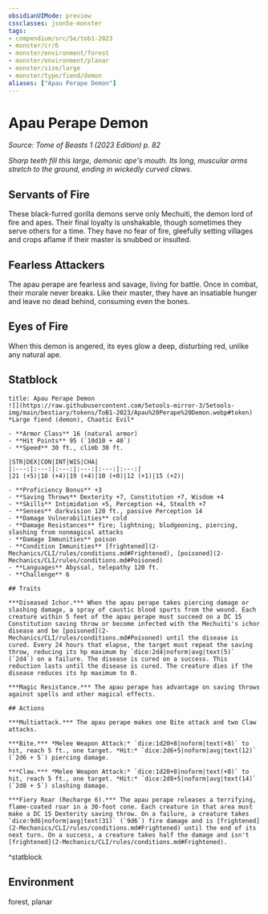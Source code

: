 ```yaml
---
obsidianUIMode: preview
cssclasses: json5e-monster
tags:
- compendium/src/5e/tob1-2023
- monster/cr/6
- monster/environment/forest
- monster/environment/planar
- monster/size/large
- monster/type/fiend/demon
aliases: ["Apau Perape Demon"]
---
```

# Apau Perape Demon
*Source: Tome of Beasts 1 (2023 Edition) p. 82*  

*Sharp teeth fill this large, demonic ape's mouth. Its long, muscular arms stretch to the ground, ending in wickedly curved claws.*

## Servants of Fire

These black-furred gorilla demons serve only Mechuiti, the demon lord of fire and apes. Their final loyalty is unshakable, though sometimes they serve others for a time. They have no fear of fire, gleefully setting villages and crops aflame if their master is snubbed or insulted.

## Fearless Attackers

The apau perape are fearless and savage, living for battle. Once in combat, their morale never breaks. Like their master, they have an insatiable hunger and leave no dead behind, consuming even the bones.

## Eyes of Fire

When this demon is angered, its eyes glow a deep, disturbing red, unlike any natural ape.

## Statblock

```ad-statblock
title: Apau Perape Demon
![](https://raw.githubusercontent.com/5etools-mirror-3/5etools-img/main/bestiary/tokens/ToB1-2023/Apau%20Perape%20Demon.webp#token)
*Large fiend (demon), Chaotic Evil*

- **Armor Class** 16 (natural armor)
- **Hit Points** 95 (`10d10 + 40`)
- **Speed** 30 ft., climb 30 ft.

|STR|DEX|CON|INT|WIS|CHA|
|:---:|:---:|:---:|:---:|:---:|:---:|
|21 (+5)|18 (+4)|19 (+4)|10 (+0)|12 (+1)|15 (+2)|

- **Proficiency Bonus** +3
- **Saving Throws** Dexterity +7, Constitution +7, Wisdom +4
- **Skills** Intimidation +5, Perception +4, Stealth +7
- **Senses** darkvision 120 ft., passive Perception 14
- **Damage Vulnerabilities** cold
- **Damage Resistances** fire; lightning; bludgeoning, piercing, slashing from nonmagical attacks
- **Damage Immunities** poison
- **Condition Immunities** [frightened](2-Mechanics/CLI/rules/conditions.md#Frightened), [poisoned](2-Mechanics/CLI/rules/conditions.md#Poisoned)
- **Languages** Abyssal, telepathy 120 ft.
- **Challenge** 6

## Traits

***Diseased Ichor.*** When the apau perape takes piercing damage or slashing damage, a spray of caustic blood spurts from the wound. Each creature within 5 feet of the apau perape must succeed on a DC 15 Constitution saving throw or become infected with the Mechuiti's ichor disease and be [poisoned](2-Mechanics/CLI/rules/conditions.md#Poisoned) until the disease is cured. Every 24 hours that elapse, the target must repeat the saving throw, reducing its hp maximum by `dice:2d4|noform|avg|text(5)` (`2d4`) on a failure. The disease is cured on a success. This reduction lasts until the disease is cured. The creature dies if the disease reduces its hp maximum to 0.

***Magic Resistance.*** The apau perape has advantage on saving throws against spells and other magical effects.

## Actions

***Multiattack.*** The apau perape makes one Bite attack and two Claw attacks.

***Bite.*** *Melee Weapon Attack:* `dice:1d20+8|noform|text(+8)` to hit, reach 5 ft., one target. *Hit:* `dice:2d6+5|noform|avg|text(12)` (`2d6 + 5`) piercing damage.

***Claw.*** *Melee Weapon Attack:* `dice:1d20+8|noform|text(+8)` to hit, reach 5 ft., one target. *Hit:* `dice:2d8+5|noform|avg|text(14)` (`2d8 + 5`) slashing damage.

***Fiery Roar (Recharge 6).*** The apau perape releases a terrifying, flame-coated roar in a 30-foot cone. Each creature in that area must make a DC 15 Dexterity saving throw. On a failure, a creature takes `dice:9d6|noform|avg|text(31)` (`9d6`) fire damage and is [frightened](2-Mechanics/CLI/rules/conditions.md#Frightened) until the end of its next turn. On a success, a creature takes half the damage and isn't [frightened](2-Mechanics/CLI/rules/conditions.md#Frightened).
```
^statblock

## Environment

forest, planar